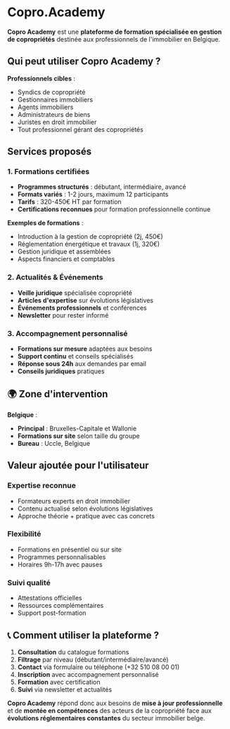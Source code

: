 # Copro.Academy

**Copro Academy** est une **plateforme de formation spécialisée en gestion de copropriétés** destinée aux professionnels de l'immobilier en Belgique.

## Qui peut utiliser Copro Academy ?

**Professionnels cibles** :
- Syndics de copropriété
- Gestionnaires immobiliers  
- Agents immobiliers
- Administrateurs de biens
- Juristes en droit immobilier
- Tout professionnel gérant des copropriétés

## Services proposés

### **1. Formations certifiées**
- **Programmes structurés** : débutant, intermédiaire, avancé
- **Formats variés** : 1-2 jours, maximum 12 participants
- **Tarifs** : 320-450€ HT par formation
- **Certifications reconnues** pour formation professionnelle continue

**Exemples de formations** :
- Introduction à la gestion de copropriété (2j, 450€)
- Réglementation énergétique et travaux (1j, 320€)
- Gestion juridique et assemblées
- Aspects financiers et comptables

### **2. Actualités & Événements**
- **Veille juridique** spécialisée copropriété
- **Articles d'expertise** sur évolutions législatives
- **Événements professionnels** et conférences
- **Newsletter** pour rester informé

### **3. Accompagnement personnalisé**
- **Formations sur mesure** adaptées aux besoins
- **Support continu** et conseils spécialisés
- **Réponse sous 24h** aux demandes par email
- **Conseils juridiques** pratiques

## 🌍 Zone d'intervention

**Belgique** :
- **Principal** : Bruxelles-Capitale et Wallonie
- **Formations sur site** selon taille du groupe
- **Bureau** : Uccle, Belgique

## Valeur ajoutée pour l'utilisateur

### **Expertise reconnue**
- Formateurs experts en droit immobilier
- Contenu actualisé selon évolutions législatives
- Approche théorie + pratique avec cas concrets

### **Flexibilité**
- Formations en présentiel ou sur site
- Programmes personnalisables
- Horaires 9h-17h avec pauses

### **Suivi qualité**
- Attestations officielles
- Ressources complémentaires
- Support post-formation

## 📞 Comment utiliser la plateforme ?

1. **Consultation** du catalogue formations
2. **Filtrage** par niveau (débutant/intermédiaire/avancé)
3. **Contact** via formulaire ou téléphone (+32 510 08 00 01)
4. **Inscription** avec accompagnement personnalisé
5. **Formation** avec certification
6. **Suivi** via newsletter et actualités

**Copro Academy** répond donc aux besoins de **mise à jour professionnelle** et de **montée en compétences** des acteurs de la copropriété face aux **évolutions réglementaires constantes** du secteur immobilier belge.
